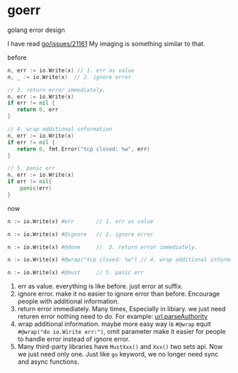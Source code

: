 # goerr
golang error design

I have read [go/issues/21161](https://github.com/golang/go/issues/21161)
My imaging is something similar to that.

before
```go
n, err := io.Write(x) // 1. err as value
n, _ := io.Write(x)  // 2. ignore error

// 3. return error immediately、
n, err := io.Write(x)
if err != nil {
   return 0, err
}

// 4. wrap additional information
n, err := io.Write(x)
if err != nil {
   return 0, fmt.Error("tcp closed: %w", err)
}

// 5. panic err
n, err := io.Write(x)
if err != nil{
    panic(err)
}
```

now 
```python
n := io.Write(x) #err       // 1. err as value

n := io.Write(x) #@ignore   // 2. ignore error

n := io.Write(x) #@done     //  3. return error immediately、

n := io.Write(x) #@wrap("tcp closed: %w") // 4. wrap additional information

n := io.Write(x) #@must     // 5. panic err
```

1. err as value. everything is like before. just error at suffix.
2. ignore error. make it no easier to ignore error than before. Encourage people with additional information.
3. return error immediately. Many times, Especially in libiary. we just need returen error nothing need to do. For example: [url.parseAuthority](https://github.com/golang/go/blob/master/src/net/url/url.go#L586)
4. wrap additional information. maybe more easy way is  `#@wrap` equit `#@wrap("do io.Wirite err:")`, omit parameter make it easier for people to handle error instead of ignore error.
5. Many third-party libraries have `MustXxx()` and `Xxx()` two sets api. Now we just need only one. Just like `go` keyword, we no longer need sync and async functions.

